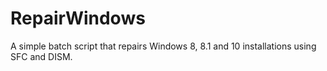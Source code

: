 # RepairWindows
A simple batch script that repairs Windows 8, 8.1 and 10 installations using SFC and DISM.
